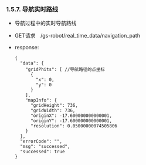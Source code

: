 ### 1.5.7. 导航实时路线

  - 导航过程中的实时导航路线

  - GET请求　/gs-robot/real_time_data/navigation_path

  - response:

    ```
    {
      "data": {
        "gridPhits": [ //导航路径的点坐标
          {
            "x": 0,
            "y": 0
          }
        ],
        "mapInfo": {
          "gridHeight": 736,
          "gridWidth": 736,
          "originX": -17.600000000000001,
          "originY": -17.600000000000001,
          "resolution": 0.05000000074505806
        }
      },
      "errorCode": "",
      "msg": "successed",
      "successed": true
    }
    ```